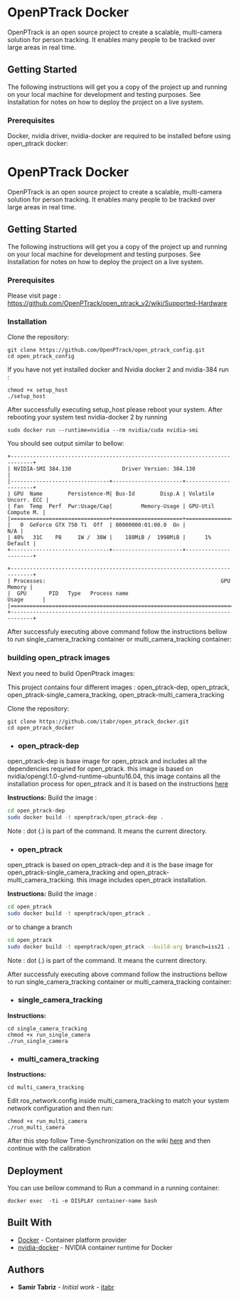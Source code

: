 # OpenPTrack Docker

OpenPTrack is an open source project to create a scalable, multi-camera solution for person tracking.
It enables many people to be tracked over large areas in real time.

## Getting Started

The following instructions will get you a copy of the project up and running on your local machine for development and testing purposes. See Installation for notes on how to deploy the project on a live system.

### Prerequisites

Docker, nvidia driver, nvidia-docker are required to be installed before using open_ptrack docker: 

# OpenPTrack Docker

OpenPTrack is an open source project to create a scalable, multi-camera solution for person tracking.
It enables many people to be tracked over large areas in real time.

## Getting Started

The following instructions will get you a copy of the project up and running on your local machine for development and testing purposes. See Installation for notes on how to deploy the project on a live system.

### Prerequisites
Please visit page : https://github.com/OpenPTrack/open_ptrack_v2/wiki/Supported-Hardware

### Installation

Clone the repository:

```
git clone https://github.com/OpenPTrack/open_ptrack_config.git
cd open_ptrack_config
```

If you have not yet installed docker and Nvidia docker 2 and nvidia-384 run :

```
chmod +x setup_host
./setup_host
```

After successfully executing setup_host please reboot your system.
After rebooting your system test nvidia-docker 2 by running

```
sudo docker run --runtime=nvidia --rm nvidia/cuda nvidia-smi
```

You should see output similar to bellow:

```
+-----------------------------------------------------------------------------+
| NVIDIA-SMI 384.130                Driver Version: 384.130                   |
|-------------------------------+----------------------+----------------------+
| GPU  Name        Persistence-M| Bus-Id        Disp.A | Volatile Uncorr. ECC |
| Fan  Temp  Perf  Pwr:Usage/Cap|         Memory-Usage | GPU-Util  Compute M. |
|===============================+======================+======================|
|   0  GeForce GTX 750 Ti  Off  | 00000000:01:00.0  On |                  N/A |
| 40%   31C    P8     1W /  38W |    188MiB /  1998MiB |      1%      Default |
+-------------------------------+----------------------+----------------------+
                                                                               
+-----------------------------------------------------------------------------+
| Processes:                                                       GPU Memory |
|  GPU       PID   Type   Process name                             Usage      |
|=============================================================================|
+-----------------------------------------------------------------------------+
```

After successfuly executing above command follow the instructions bellow to run single_camera_tracking container or multi_camera_tracking container:

### building open_ptrack images

Next you need to build OpenPtrack images:

This project contains four different images : open_ptrack-dep, open_ptrack, open_ptrack-single_camera_tracking, open_ptrack-multi_camera_tracking

Clone the repository: 
```
git clone https://github.com/itabr/open_ptrack_docker.git
cd open_ptrack_docker
```

* ### open_ptrack-dep
open_ptrack-dep is base image for open_ptrack and includes all the dependencies requried for open_ptrack. this image is based on nvidia/opengl:1.0-glvnd-runtime-ubuntu16.04, this image contains all the installation process for open_ptrack and it is based on the instructions [here](https://docs.google.com/document/d/1iagy-zU1cbV92YQI6EJhieM5-09BGrVsVmmz0QjK0XA/edit)

**Instructions:**
Build the image :
```bash
cd open_ptrack-dep
sudo docker build -t openptrack/open_ptrack-dep .
```

Note : dot (.) is part of the command. It means the current directory.

* ### open_ptrack
open_ptrack is based on open_ptrack-dep and it is the base image for open_ptrack-single_camera_tracking and open_ptrack-multi_camera_tracking. this image includes open_ptrack installation.

**Instructions:**
Build the image :
```bash
cd open_ptrack
sudo docker build -t openptrack/open_ptrack .
```
or to change a branch
```bash
cd open_ptrack
sudo docker build -t openptrack/open_ptrack --build-arg branch=iss21 .
```

Note : dot (.) is part of the command. It means the current directory.

After successfuly executing above command follow the instructions bellow to run single_camera_tracking container or multi_camera_tracking container:

* ### single_camera_tracking 

**Instructions:**

```
cd single_camera_tracking
chmod +x run_single_camera
./run_single_camera
```


* ### multi_camera_tracking 

**Instructions:**

```
cd multi_camera_tracking
```

Edit ros_network.config inside multi_camera_tracking to match your system network configuration and then run:

```
chmod +x run_multi_camera
./run_multi_camera
```

After this step follow Time-Synchronization on the wiki [here](https://github.com/OpenPTrack/open_ptrack/wiki/Time-Synchronization) and then continue with the calibration

## Deployment

You can use bellow command to Run a command in a running container:
```
docker exec  -ti -e DISPLAY container-name bash
```

## Built With

* [Docker](https://www.docker.com/) - Container platform provider
* [nvidia-docker](https://github.com/NVIDIA/nvidia-docker) - NVIDIA container runtime for Docker

## Authors

* **Samir Tabriz** - *Initial work* - [itabr](https://github.com/itabr/)